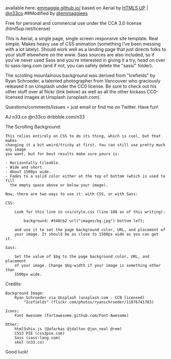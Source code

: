 available here: [emmaggie.github.io/](http://emmaggie.github.io/)
based on Aerial by [HTML5 UP](http://html5up.net/) | [@n33co](https://twitter.com/n33co)
##Modified by [@emmaggiees](https://twitter.com/emmaggiees)

Free for personal and commercial use under the CCA 3.0 license (html5up.net/license)

This is Aerial, a single page, single screen responsive site template. Real simple.
Makes heavy use of CSS animation (something I've been messing with a lot lately).
Should work well as a landing page that just directs folks to your stuff elsewhere
on the www. Sass sources are also included, so if you've never used Sass and you're
interested in giving it a try, head on over to sass-lang.com (and if not, you can
safely delete the "sass/" folder).

The scrolling mountainous background was derived from "Icefields" by Ryan Schroeder,
a talented photographer from Vancouver who graciously released it on Unsplash under
the CC0 license. Be sure to check out his other stuff over at flickr (link below)
as well as all the other kickass CC0-licensed images at Unsplash (unsplash.com).

Questions/comments/issues = just email or find me on Twitter. Have fun!

AJ
n33.co @n33co dribbble.com/n33


The Scrolling Background:

	This relies entirely on CSS to do its thing, which is cool, but that makes
	changing it a bit weird/tricky at first. You can still use pretty much any image
	you want, but for best results make sure yours is:
	
	- Horizontally tileable.
	- Wide and short.
	- About 1500px wide.
	- Fades to a solid color either at the top of bottom (which is used to fill
	  the empty space above or below your image).

	Now, there are two ways to use it: with CSS, or with Sass:

	CSS:
	
		Look for this line in css/style.css (line 108 as of this writing):
		
			background: #348cb2 url("images/bg.jpg") bottom left;
			
		and use it to set the page background color, URL, and placement of
		your image. It should be as close to 1500px wide as you can get it.

	Sass:
	
		Set the value of $bg to the page background color, URL, and placement
		of your image. Change $bg-width if your image is something other than
		1500px wide.


Credits:

	Background Image:
		Ryan Schroeder via Unsplash (unsplash.com - CC0 licensed)
			"Icefields" (flickr.com/photos/ryanschroeder/11876741703)

	Icons:
		Font Awesome (fortawesome.github.com/Font-Awesome)

	Other:
		html5shiv.js (@afarkas @jdalton @jon_neal @rem)
		CSS3 PIE (css3pie.com)
		Sass (sass-lang.com)
		skel (n33.co)

Good luck!
